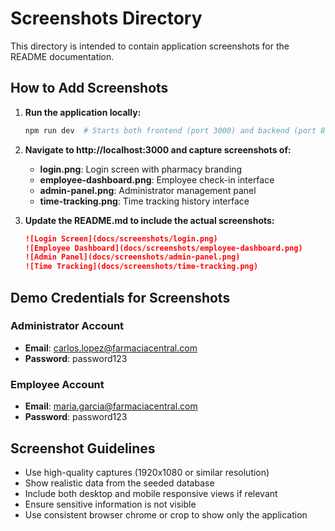 # Screenshots Directory

This directory is intended to contain application screenshots for the README documentation.

## How to Add Screenshots

1. **Run the application locally:**
   ```bash
   npm run dev  # Starts both frontend (port 3000) and backend (port 8001)
   ```

2. **Navigate to http://localhost:3000 and capture screenshots of:**
   - **login.png**: Login screen with pharmacy branding
   - **employee-dashboard.png**: Employee check-in interface
   - **admin-panel.png**: Administrator management panel
   - **time-tracking.png**: Time tracking history interface

3. **Update the README.md to include the actual screenshots:**
   ```markdown
   ![Login Screen](docs/screenshots/login.png)
   ![Employee Dashboard](docs/screenshots/employee-dashboard.png)
   ![Admin Panel](docs/screenshots/admin-panel.png)
   ![Time Tracking](docs/screenshots/time-tracking.png)
   ```

## Demo Credentials for Screenshots

### Administrator Account
- **Email**: carlos.lopez@farmaciacentral.com
- **Password**: password123

### Employee Account
- **Email**: maria.garcia@farmaciacentral.com
- **Password**: password123

## Screenshot Guidelines

- Use high-quality captures (1920x1080 or similar resolution)
- Show realistic data from the seeded database
- Include both desktop and mobile responsive views if relevant
- Ensure sensitive information is not visible
- Use consistent browser chrome or crop to show only the application